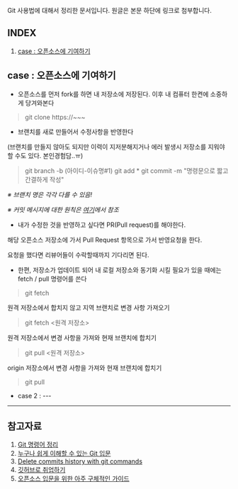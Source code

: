 Git 사용법에 대해서 정리한 문서입니다.
원글은 본문 하단에 링크로 첨부합니다.

## INDEX
1. [case : 오픈소스에 기여하기](#contribute)

## case : 오픈소스에 기여하기<span id="contribute"></span>

* 오픈소스를 먼저 fork를 하면 내 저장소에 저장된다.
이후 내 컴퓨터 한켠에 소중하게 당겨와본다
> git clone https://~~~

* 브랜치를 새로 만들어서 수정사항을 반영한다

(브랜치를 만들지 않아도 되지만 이력이 지저분해지거나 에러 발생시 저장소를 지워야할 수도 있다. 본인경험담..ㅠ)
> git branch -b (아이디-이슈명#1)
> git add *
> git commit -m "명령문으로 짧고 간결하게 작성"

*※ 브랜치 명은 각각 다를 수 있음!*

*※ 커밋 메시지에 대한 원칙은 [여기](https://meetup.toast.com/posts/106)에서 참조*

* 내가 수정한 것을 반영하고 싶다면 PR(Pull request)를 해야한다.

해당 오픈소스 저장소에 가서 Pull Request 항목으로 가서 반영요청을 한다.

요청을 했다면 리뷰어들이 수락할때까지 기다리면 된다.

* 한편, 저장소가 업데이트 되어 내 로컬 저장소와 동기화 시킬 필요가 있을 때에는 
fetch / pull 명령어를 쓴다
> git fetch

원격 저장소에서 합치지 않고 지역 브랜치로 변경 사항 가져오기
> git fetch <원격 저장소>

원격 저장소에서 변경 사항을 가져와 현재 브랜치에 합치기
> git pull <원격 저장소>

origin 저장소에서 변경 사항을 가져와 현재 브랜치에 합치기
> git pull

* case 2 : ---

---

## 참고자료 

1. [Git 명령어 정리](https://medium.com/@joongwon/git-git-%EB%AA%85%EB%A0%B9%EC%96%B4-%EC%A0%95%EB%A6%AC-c25b421ecdbd)
2. [누구나 쉽게 이해할 수 있는 Git 입문](https://backlog.com/git-tutorial/kr/stepup/stepup1_1.html)
3. [Delete commits history with git commands](https://gist.github.com/heiswayi/350e2afda8cece810c0f6116dadbe651)
4. [깃허브로 취업하기](http://sujinlee.me/professional-github/)
5. [오픈소스 입문을 위한 아주 구체적인 가이드](https://bit.ly/2RulANs)
